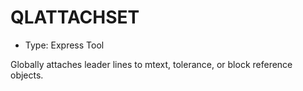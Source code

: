 # QLATTACHSET

- Type: Express Tool

Globally attaches leader lines to mtext, tolerance, or block reference objects.
